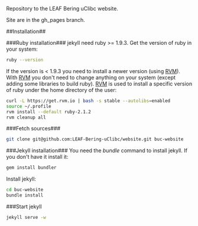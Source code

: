 Repository to the LEAF Bering uClibc website.

Site are in the gh_pages branch.

##Installation##

###Ruby installation###
jekyll need ruby >= 1.9.3. Get the version of ruby in your system:
```bash
ruby --version
````
If the version is < 1.9.3 you need to install a newer version (using [RVM][]). With [RVM][] you don't need to change anything on your system (except adding some libraries to build ruby). [RVM][] is used to install a specific version of ruby under the home directory of the user:
```bash
curl -L https://get.rvm.io | bash -s stable --autolibs=enabled
source ~/.profile
rvm install --default ruby-2.1.2
rvm cleanup all
```

###Fetch sources###
```bash
git clone git@github.com:LEAF-Bering-uClibc/website.git buc-website
```

###Jekyll installation###
You need the _bundle_ command to install jekyll. If you don't have it install it:
```bash
gem install bundler
```
Install jekyll:
```bash
cd buc-website
bundle install
```

###Start jekyll
```bash
jekyll serve -w
```

[RVM]: https://rvm.io/

